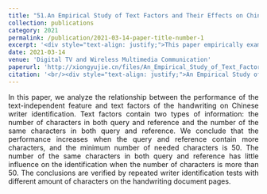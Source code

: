 ```yaml
---
title: "51.An Empirical Study of Text Factors and Their Effects on Chinese Writer Identification"
collection: publications
category: 2021
permalink: /publication/2021-03-14-paper-title-number-1
excerpt: '<div style="text-align: justify;">This paper empirically examines the effects of text factors on Chinese writer identification with text - independent features. It concludes that more characters boost performance, 50 is the minimum number needed, and the number of same characters has little impact above 50.</div>'
date: 2021-03-14
venue: 'Digital TV and Wireless Multimedia Communication'
paperurl: 'http://xiongyujie.cn/files/An_Empirical_Study_of_Text_Factors_and_Their_Effects_on_Chinese_Writer_Identification.pdf'
citation: '<br/><div style="text-align: justify;">An Empirical Study of Text Factors and Their Effects on Chinese Writer Identification, Y.-J. Xiong*, Y. Lu and Y.-C. Cao, Digital TV and Wireless Multimedia Communication, (2021) pp. 194-205</div>'
---
```


<div style="text-align: justify;">In this paper, we analyze the relationship between the performance of the text-independent feature and text factors of the handwriting on Chinese writer identification. Text factors contain two types of information: the number of characters in both query and reference and the number of the same characters in both query and reference. We conclude that the performance increases when the query and reference contain more characters, and the minimum number of needed characters is 50. The number of the same characters in both query and reference has little influence on the identification when the number of characters is more than 50. The conclusions are verified by repeated writer identification tests with different amount of characters on the handwriting document pages.</div>

<br/>
